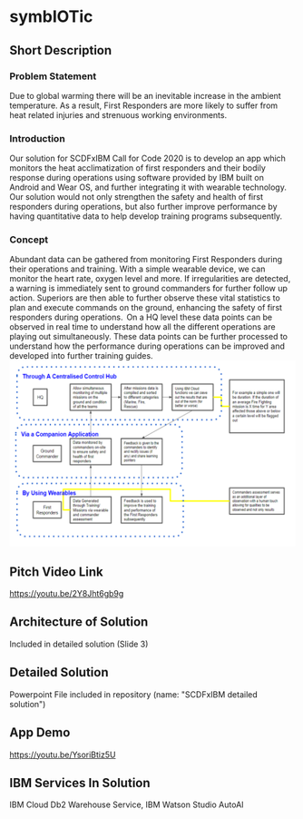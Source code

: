 # symbIOTic

## Short Description
### Problem Statement 
Due to global warming there will be an inevitable increase in the ambient temperature. As a result, First Responders are more likely to suffer from heat related injuries and strenuous working environments.  

### Introduction 
Our solution for SCDFxIBM Call for Code 2020 is to develop an app which monitors the heat acclimatization of first responders and their bodily response during operations using software provided by IBM built on Android and Wear OS, and further integrating it with wearable technology. Our solution would not only strengthen the safety and health of first responders during operations, but also further improve performance by having quantitative data to help develop training programs subsequently.   

### Concept 
Abundant data can be gathered from monitoring First Responders during their operations and training. With a simple wearable device, we can monitor the heart rate, oxygen level and more. If irregularities are detected, a warning is immediately sent to ground commanders for further follow up action. Superiors are then able to further observe these vital statistics to plan and execute commands on the ground, enhancing the safety of first responders during operations.  
On a HQ level these data points can be observed in real time to understand how all the different operations are playing out simultaneously. These data points can be further processed to understand how the performance during operations can be improved and developed into further training guides. 
![image](/images/shortDesc.png)

## Pitch Video Link
https://youtu.be/2Y8Jht6gb9g

## Architecture of Solution
Included in detailed solution (Slide 3)

## Detailed Solution
Powerpoint File included in repository (name: "SCDFxIBM detailed solution")

## App Demo
https://youtu.be/YsoriBtiz5U

## IBM Services In Solution
IBM Cloud Db2 Warehouse Service, IBM Watson Studio AutoAI
